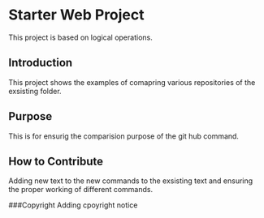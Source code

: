 # Starter Web Project
This project is based on logical operations.

## Introduction
This project shows the examples of comapring various repositories of the exsisting folder.

## Purpose
This is for ensurig the comparision purpose of the git hub command.

## How to Contribute
Adding new text to the new commands to the exsisting text and ensuring the proper working of different commands.


###Copyright
Adding cpoyright notice
